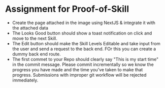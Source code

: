 # Assignment for Proof-of-Skill 

- Create the page attached in the image using NextJS & integrate it with the attached data
- The Looks Good button should show a toast notification on click and move to the next Skill.
- The Edit button should make the Skill Levels Editable and take input from the user and send a request to the back end. FOr this you can create a dummy back end route. 
- The first commet to your Repo should clearly say "This is my start time" in the commit message. Please commit incrementally so we know the progress you have made and the time you've taken to make that progress. Submissions with improper git workflow will be rejected immediately. 
